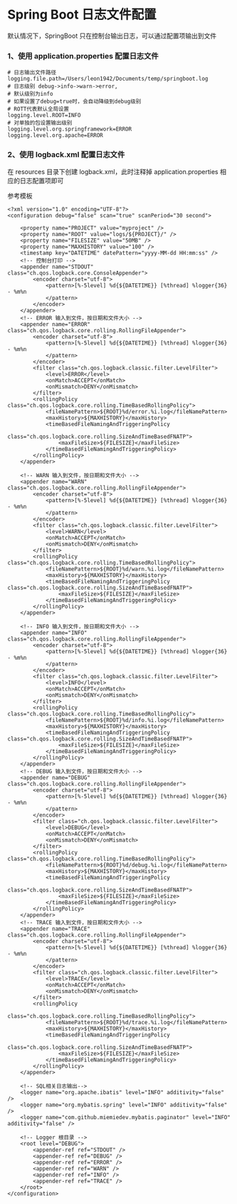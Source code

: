 # Spring Boot 日志文件配置

默认情况下，SpringBoot 只在控制台输出日志，可以通过配置项输出到文件

### 1、使用 application.properties 配置日志文件

    # 日志输出文件路径
    logging.file.path=/Users/leon1942/Documents/temp/springboot.log
    # 日志级别 debug->info->warn->error,
    # 默认级别为info
    # 如果设置了debug=true时，会自动降级到debug级别
    # ROTT代表默认全局设置
    logging.level.ROOT=INFO
    # 对单独的包设置输出级别
    logging.level.org.springframework=ERROR
    logging.level.org.apache=ERROR


### 2、使用 logback.xml 配置日志文件
在 resources 目录下创建 logback.xml，此时注释掉 application.properties 相应的日志配置项即可

参考模板

    <?xml version="1.0" encoding="UTF-8"?>
    <configuration debug="false" scan="true" scanPeriod="30 second">
    
        <property name="PROJECT" value="myproject" />
        <property name="ROOT" value="logs/${PROJECT}/" />
        <property name="FILESIZE" value="50MB" />
        <property name="MAXHISTORY" value="100" />
        <timestamp key="DATETIME" datePattern="yyyy-MM-dd HH:mm:ss" />
        <!-- 控制台打印 -->
        <appender name="STDOUT" class="ch.qos.logback.core.ConsoleAppender">
            <encoder charset="utf-8">
                <pattern>[%-5level] %d{${DATETIME}} [%thread] %logger{36} - %m%n
                </pattern>
            </encoder>
        </appender>
        <!-- ERROR 输入到文件，按日期和文件大小 -->
        <appender name="ERROR" class="ch.qos.logback.core.rolling.RollingFileAppender">
            <encoder charset="utf-8">
                <pattern>[%-5level] %d{${DATETIME}} [%thread] %logger{36} - %m%n
                </pattern>
            </encoder>
            <filter class="ch.qos.logback.classic.filter.LevelFilter">
                <level>ERROR</level>
                <onMatch>ACCEPT</onMatch>
                <onMismatch>DENY</onMismatch>
            </filter>
            <rollingPolicy class="ch.qos.logback.core.rolling.TimeBasedRollingPolicy">
                <fileNamePattern>${ROOT}%d/error.%i.log</fileNamePattern>
                <maxHistory>${MAXHISTORY}</maxHistory>
                <timeBasedFileNamingAndTriggeringPolicy
                        class="ch.qos.logback.core.rolling.SizeAndTimeBasedFNATP">
                    <maxFileSize>${FILESIZE}</maxFileSize>
                </timeBasedFileNamingAndTriggeringPolicy>
            </rollingPolicy>
        </appender>
    
        <!-- WARN 输入到文件，按日期和文件大小 -->
        <appender name="WARN" class="ch.qos.logback.core.rolling.RollingFileAppender">
            <encoder charset="utf-8">
                <pattern>[%-5level] %d{${DATETIME}} [%thread] %logger{36} - %m%n
                </pattern>
            </encoder>
            <filter class="ch.qos.logback.classic.filter.LevelFilter">
                <level>WARN</level>
                <onMatch>ACCEPT</onMatch>
                <onMismatch>DENY</onMismatch>
            </filter>
            <rollingPolicy class="ch.qos.logback.core.rolling.TimeBasedRollingPolicy">
                <fileNamePattern>${ROOT}%d/warn.%i.log</fileNamePattern>
                <maxHistory>${MAXHISTORY}</maxHistory>
                <timeBasedFileNamingAndTriggeringPolicy class="ch.qos.logback.core.rolling.SizeAndTimeBasedFNATP">
                    <maxFileSize>${FILESIZE}</maxFileSize>
                </timeBasedFileNamingAndTriggeringPolicy>
            </rollingPolicy>
        </appender>
    
        <!-- INFO 输入到文件，按日期和文件大小 -->
        <appender name="INFO" class="ch.qos.logback.core.rolling.RollingFileAppender">
            <encoder charset="utf-8">
                <pattern>[%-5level] %d{${DATETIME}} [%thread] %logger{36} - %m%n
                </pattern>
            </encoder>
            <filter class="ch.qos.logback.classic.filter.LevelFilter">
                <level>INFO</level>
                <onMatch>ACCEPT</onMatch>
                <onMismatch>DENY</onMismatch>
            </filter>
            <rollingPolicy class="ch.qos.logback.core.rolling.TimeBasedRollingPolicy">
                <fileNamePattern>${ROOT}%d/info.%i.log</fileNamePattern>
                <maxHistory>${MAXHISTORY}</maxHistory>
                <timeBasedFileNamingAndTriggeringPolicy class="ch.qos.logback.core.rolling.SizeAndTimeBasedFNATP">
                    <maxFileSize>${FILESIZE}</maxFileSize>
                </timeBasedFileNamingAndTriggeringPolicy>
            </rollingPolicy>
        </appender>
        <!-- DEBUG 输入到文件，按日期和文件大小 -->
        <appender name="DEBUG" class="ch.qos.logback.core.rolling.RollingFileAppender">
            <encoder charset="utf-8">
                <pattern>[%-5level] %d{${DATETIME}} [%thread] %logger{36} - %m%n
                </pattern>
            </encoder>
            <filter class="ch.qos.logback.classic.filter.LevelFilter">
                <level>DEBUG</level>
                <onMatch>ACCEPT</onMatch>
                <onMismatch>DENY</onMismatch>
            </filter>
            <rollingPolicy class="ch.qos.logback.core.rolling.TimeBasedRollingPolicy">
                <fileNamePattern>${ROOT}%d/debug.%i.log</fileNamePattern>
                <maxHistory>${MAXHISTORY}</maxHistory>
                <timeBasedFileNamingAndTriggeringPolicy
                        class="ch.qos.logback.core.rolling.SizeAndTimeBasedFNATP">
                    <maxFileSize>${FILESIZE}</maxFileSize>
                </timeBasedFileNamingAndTriggeringPolicy>
            </rollingPolicy>
        </appender>
        <!-- TRACE 输入到文件，按日期和文件大小 -->
        <appender name="TRACE" class="ch.qos.logback.core.rolling.RollingFileAppender">
            <encoder charset="utf-8">
                <pattern>[%-5level] %d{${DATETIME}} [%thread] %logger{36} - %m%n
                </pattern>
            </encoder>
            <filter class="ch.qos.logback.classic.filter.LevelFilter">
                <level>TRACE</level>
                <onMatch>ACCEPT</onMatch>
                <onMismatch>DENY</onMismatch>
            </filter>
            <rollingPolicy
                    class="ch.qos.logback.core.rolling.TimeBasedRollingPolicy">
                <fileNamePattern>${ROOT}%d/trace.%i.log</fileNamePattern>
                <maxHistory>${MAXHISTORY}</maxHistory>
                <timeBasedFileNamingAndTriggeringPolicy
                        class="ch.qos.logback.core.rolling.SizeAndTimeBasedFNATP">
                    <maxFileSize>${FILESIZE}</maxFileSize>
                </timeBasedFileNamingAndTriggeringPolicy>
            </rollingPolicy>
        </appender>
    
        <!-- SQL相关日志输出-->
        <logger name="org.apache.ibatis" level="INFO" additivity="false" />
        <logger name="org.mybatis.spring" level="INFO" additivity="false" />
        <logger name="com.github.miemiedev.mybatis.paginator" level="INFO" additivity="false" />
    
        <!-- Logger 根目录 -->
        <root level="DEBUG">
            <appender-ref ref="STDOUT" />
            <appender-ref ref="DEBUG" />
            <appender-ref ref="ERROR" />
            <appender-ref ref="WARN" />
            <appender-ref ref="INFO" />
            <appender-ref ref="TRACE" />
        </root>
    </configuration>




